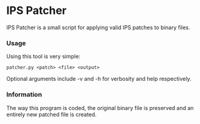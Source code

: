 # IPS Patcher

IPS Patcher is a small script for applying valid IPS patches to binary files. 

### Usage

Using this tool is very simple:


  `
  patcher.py <patch> <file> <output>
  `


Optional arguments include -v and -h for verbosity and help respectively.

### Information

The way this program is coded, the original binary file is preserved and an entirely new patched file is created.
